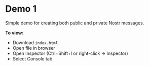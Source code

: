 # Demo 1

Simple demo for creating both public and private Nostr messages.

**To view:**
- Download `index.html`
- Open file in browser
- Open Inspector (Ctrl+Shift+I or right-click -> Inspector)
- Select Console tab
